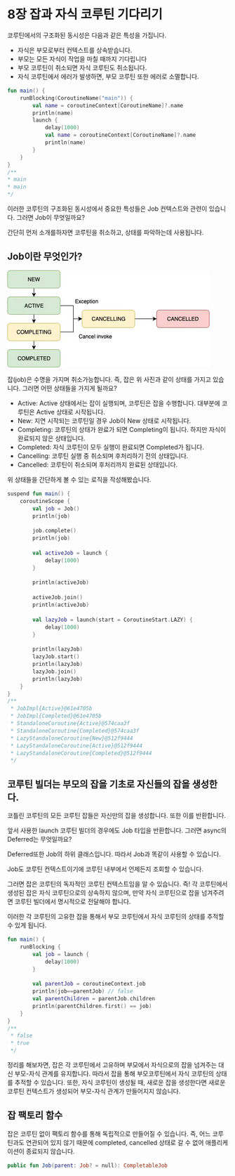 # 8장 잡과 자식 코루틴 기다리기

코루틴에서의 구조화된 동시성은 다음과 같은 특성을 가집니다.
* 자식은 부모로부터 컨텍스트를 상속받습니다.
* 부모는 모든 자식이 작업을 마칠 때까지 기다립니다
* 부모 코루틴이 취소되면 자식 코루틴도 취소됩니다.
* 자식 코루틴에서 에러가 발생하면, 부모 코루틴 또한 에러로 소멸합니다.

```Kotlin
fun main() {
    runBlocking(CoroutineName("main")) {
        val name = coroutineContext[CoroutineName]?.name
        println(name)
        launch {
            delay(1000)
            val name = coroutineContext[CoroutineName]?.name
            println(name)
        }
    }
}
/**
* main
* main
*/
```

이러한 코루틴의 구조화된 동시성에서 중요한 특성들은 Job 컨텍스트와 관련이 있습니다. 그러면 Job이 무엇일까요?

간단히 먼저 소개를하자면 코루틴을 취소하고, 상태를 파악하는데 사용됩니다.


## Job이란 무엇인가?

<img src="img/kotlin_coroutine_job_lifecycle.webp">

잡(job)은 수명을 가지며 취소가능합니다. 즉, 잡은 위 사진과 같이 상태를 가지고 있습니다.
그러면 어떤 상태들을 가지게 될까요?

* Active: Active 상태에서는 잡이 실행되며, 코루틴은 잡을 수행합니다. 대부분에 코루틴은 Active 상태로 시작됩니다.
* New: 지연 시작되는 코루틴일 경우 Job이 New 상태로 시작됩니다.
* Completing: 코루틴의 상태가 완료가 되면 Completing이 됩니다. 하지만 자식이 완료되지 않은 상태입니다.
* Completed: 자식 코루틴이 모두 실행이 완료되면 Completed가 됩니다.
* Cancelling: 코루틴 실행 중 취소되며 후처리하기 전의 상태입니다.
* Cancelled: 코루틴이 취소되며 후처리까지 완료된 상태입니다.

위 상태들을 간단하게 볼 수 있는 로직을 작성해봤습니다.

```Kotlin
suspend fun main() {
    coroutineScope {
        val job = Job()
        println(job)

        job.complete()
        println(job)

        val activeJob = launch {
            delay(1000)
        }

        println(activeJob)

        activeJob.join()
        println(activeJob)

        val lazyJob = launch(start = CoroutineStart.LAZY) {
            delay(1000)
        }

        println(lazyJob)
        lazyJob.start()
        println(lazyJob)
        lazyJob.join()
        println(lazyJob)
    }
}
/**
 * JobImpl{Active}@61e4705b
 * JobImpl{Completed}@61e4705b
 * StandaloneCoroutine{Active}@574caa3f
 * StandaloneCoroutine{Completed}@574caa3f
 * LazyStandaloneCoroutine{New}@512f9444
 * LazyStandaloneCoroutine{Active}@512f9444
 * LazyStandaloneCoroutine{Completed}@512f9444
 */
```

## 코루틴 빌더는 부모의 잡을 기초로 자신들의 잡을 생성한다.

코틀린 코루틴의 모든 코루틴 잡들은 자신만의 잡을 생성합니다. 또한 이를 반환합니다.

앞서 사용한 launch 코루틴 빌더의 경우에도 Job 타입을 반환합니다. 그러면 async의 Deferred<T>는 무엇일까요?

Deferred또한 Job의 하위 클래스입니다. 따라서 Job과 똑같이 사용할 수 있습니다.

Job도 코루틴 컨텍스트이기에 코루틴 내부에서 언제든지 조회할 수 있습니다.

그러면 잡은 코루틴의 독자적인 코루틴 컨텍스트임을 알 수 있습니다. 즉! 각 코루틴에서 생성된 잡은
자식 코루틴으로의 상속하지 않으며, 만약 자식 코루틴으로 잡을 넘겨주려면 코루틴 빌더에서 명시적으로 전달해야 합니다.

이러한 각 코루틴의 고유한 잡을 통해서 부모 코루틴에서 자식 코루틴의 상태를 추적할 수 있게 됩니다.

```Kotlin
fun main() {
    runBlocking {
        val job = launch {
            delay(1000)
        }

        val parentJob = coroutineContext.job
        println(job==parentJob) // false
        val parentChildren = parentJob.children
        println(parentChildren.first() == job)
    }
}
/**
 * false
 * true
 */
```

정리를 해보자면, 잡은 각 코루틴에서 고유하며 부모에서 자식으로의 잡을 넘겨주는 대신 부모-자식 관계를 유지합니다.
따라서 잡을 통해 부모코루틴에서 자식 코루틴의 상태를 추적할 수 있습니다. 또한, 자식 코루틴이 생성될 때, 새로운 잡을 생성한다면 
새로운 코루틴 컨텍스트가 생성되어 부모-자식 관계가 만들어지지 않습니다.

## 잡 팩토리 함수

잡은 코루틴 없이 팩토리 함수를 통해 독립적으로 만들어질 수 있습니다. 즉, 어느 코루틴과도 연관되어 있지 않기 때문에
completed, cancelled 상태로 갈 수 없어 애플리케이션이 종료되지 않습니다.

```Kotlin
public fun Job(parent: Job? = null): CompletableJob
```



